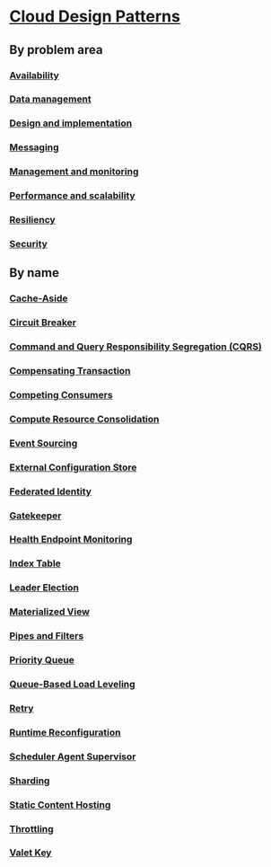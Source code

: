 # [Cloud Design Patterns](./index.md)

## By problem area
### [Availability](./category/availability)
### [Data management](./category/data-management)
### [Design and implementation](./category/design-implementation)
### [Messaging](./category/messaging)
### [Management and monitoring](./category/management-monitoring)
### [Performance and scalability](./category/performance-scalability)
### [Resiliency](./category/resiliency)
### [Security](./category/security)

## By name
### [Cache-Aside](./cache-aside.md)
### [Circuit Breaker](./circuit-breaker.md)
### [Command and Query Responsibility Segregation (CQRS)](./command-and-query-responsibility-segregation-cqrs.md)
### [Compensating Transaction](./compensating-transaction.md)
### [Competing Consumers](./competing-consumers.md)
### [Compute Resource Consolidation](./compute-resource-consolidation.md)
### [Event Sourcing](./event-sourcing.md)
### [External Configuration Store](./external-configuration-store.md)
### [Federated Identity](./federated-identity.md)
### [Gatekeeper](./gatekeeper.md)
### [Health Endpoint Monitoring](./health-endpoint-monitoring.md)
### [Index Table](./index-table.md)
### [Leader Election](./leader-election.md)
### [Materialized View](./materialized-view.md)
### [Pipes and Filters](./pipes-and-filters.md)
### [Priority Queue](./priority-queue.md)
### [Queue-Based Load Leveling](./queue-based-load-leveling.md)
### [Retry](./retry.md)
### [Runtime Reconfiguration](./runtime-reconfiguration.md)
### [Scheduler Agent Supervisor](./scheduler-agent-supervisor.md)
### [Sharding](./sharding.md)
### [Static Content Hosting](./static-content-hosting.md)
### [Throttling](./throttling.md)
### [Valet Key](./valet-key.md)